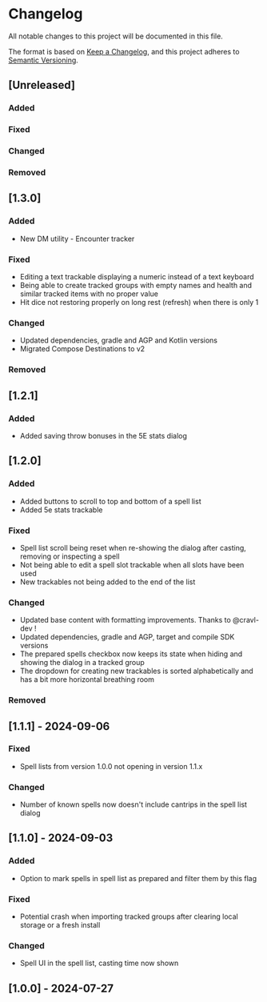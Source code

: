 # Changelog

All notable changes to this project will be documented in this file.

The format is based on [Keep a Changelog](https://keepachangelog.com/en/1.1.0/),
and this project adheres to [Semantic Versioning](https://semver.org/spec/v2.0.0.html).

## [Unreleased]

### Added

### Fixed

### Changed

### Removed

## [1.3.0]

### Added

- New DM utility - Encounter tracker

### Fixed

- Editing a text trackable displaying a numeric instead of a text keyboard
- Being able to create tracked groups with empty names and health and similar tracked items with no
  proper value
- Hit dice not restoring properly on long rest (refresh) when there is only 1

### Changed

- Updated dependencies, gradle and AGP and Kotlin versions
- Migrated Compose Destinations to v2

### Removed

## [1.2.1]

### Added

- Added saving throw bonuses in the 5E stats dialog

## [1.2.0]

### Added

- Added buttons to scroll to top and bottom of a spell list
- Added 5e stats trackable

### Fixed

- Spell list scroll being reset when re-showing the dialog after casting, removing or inspecting a
  spell
- Not being able to edit a spell slot trackable when all slots have been used
- New trackables not being added to the end of the list

### Changed

- Updated base content with formatting improvements. Thanks to @cravl-dev !
- Updated dependencies, gradle and AGP, target and compile SDK versions
- The prepared spells checkbox now keeps its state when hiding and showing the dialog in a tracked
  group
- The dropdown for creating new trackables is sorted alphabetically and has a bit more horizontal
  breathing room

### Removed

## [1.1.1] - 2024-09-06

### Fixed

- Spell lists from version 1.0.0 not opening in version 1.1.x

### Changed

- Number of known spells now doesn't include cantrips in the spell list dialog

## [1.1.0] - 2024-09-03

### Added

- Option to mark spells in spell list as prepared and filter them by this flag

### Fixed

- Potential crash when importing tracked groups after clearing local storage or a fresh install

### Changed

- Spell UI in the spell list, casting time now shown

## [1.0.0] - 2024-07-27
